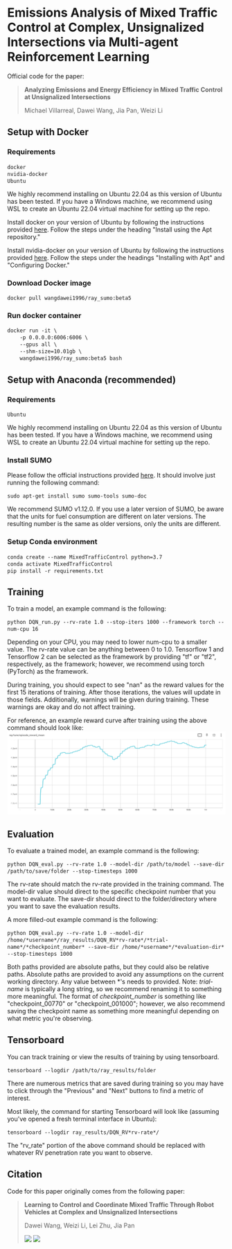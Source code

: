 # Emissions Analysis of Mixed Traffic Control at Complex, Unsignalized Intersections via Multi-agent Reinforcement Learning
Official code for the paper:

> **Analyzing Emissions and Energy Efficiency in Mixed Traffic Control at
Unsignalized Intersections**
>
> Michael Villarreal, Dawei Wang, Jia Pan, Weizi Li


## Setup with Docker 
### Requirements
    docker
    nvidia-docker
    Ubuntu

We highly recommend installing on Ubuntu 22.04 as this version of Ubuntu has been tested. If you have a Windows machine, we recommend using WSL to create an Ubuntu 22.04 virtual machine for setting up the repo.

Install docker on your version of Ubuntu by following the instructions provided [here](https://docs.docker.com/engine/install/ubuntu/).
Follow the steps under the heading "Install using the Apt repository."

Install nvidia-docker on your version of Ubuntu by following the instructions provided [here](https://docs.nvidia.com/datacenter/cloud-native/container-toolkit/latest/install-guide.html).
Follow the steps under the headings "Installing with Apt" and "Configuring Docker."

### Download Docker image
    docker pull wangdawei1996/ray_sumo:beta5

### Run docker container
    docker run -it \
        -p 0.0.0.0:6006:6006 \
        --gpus all \
        --shm-size=10.01gb \
        wangdawei1996/ray_sumo:beta5 bash

## Setup with Anaconda (recommended)
### Requirements
    Ubuntu

We highly recommend installing on Ubuntu 22.04 as this version of Ubuntu has been tested. If you have a Windows machine, we recommend using WSL to create an Ubuntu 22.04 virtual machine for setting up the repo.

### Install SUMO
Please follow the official instructions provided [here](https://sumo.dlr.de/docs/Installing/index.html).
It should involve just running the following command:
```
sudo apt-get install sumo sumo-tools sumo-doc
```
We recommend SUMO v1.12.0. If you use a later version of SUMO, be aware that the units for fuel consumption are different on later versions. The resulting number is the same as older versions, only the units are different.

### Setup Conda environment
    conda create --name MixedTrafficControl python=3.7
    conda activate MixedTrafficControl
    pip install -r requirements.txt

## Training
    
To train a model, an example command is the following:
```
python DQN_run.py --rv-rate 1.0 --stop-iters 1000 --framework torch --num-cpu 16
```       

Depending on your CPU, you may need to lower num-cpu to a smaller value. The rv-rate value can be anything between 0 to 1.0. Tensorflow 1 and Tensorflow 2 can be selected as the framework by providing "tf" or "tf2", respectively, as the framework; however, we recommend using torch (PyTorch) as the framework.

During training, you should expect to see "nan" as the reward values for the first 15 iterations of training. After those iterations, the values will update in those fields. Additionally, warnings will be given during training. These warnings are okay and do not affect training.

For reference, an example reward curve after training using the above command should look like:
![reward_curve](img/reward_curve.png)

## Evaluation
To evaluate a trained model, an example command is the following:
```
python DQN_eval.py --rv-rate 1.0 --model-dir /path/to/model --save-dir /path/to/save/folder --stop-timesteps 1000
```

The rv-rate should match the rv-rate provided in the training command. The model-dir value should direct to the specific checkpoint number that you want to evaluate. The save-dir should direct to the folder/directory where you want to save the evaluation results.

A more filled-out example command is the following:
```
python DQN_eval.py --rv-rate 1.0 --model-dir /home/*username*/ray_results/DQN_RV*rv-rate*/*trial-name*/*checkpoint_number* --save-dir /home/*username*/*evaluation-dir* --stop-timesteps 1000
```

Both paths provided are absolute paths, but they could also be relative paths. Absolute paths are provided to avoid any assumptions on the current working directory. Any value between *'s needs to provided. Note: *trial-name* is typically a long string, so we recommend renaming it to something more meaningful. The format of *checkpoint_number* is something like "checkpoint_00770" or "checkpoint_001000"; however, we also recommend saving the checkpoint name as something more meaningful depending on what metric you're observing.


## Tensorboard
You can track training or view the results of training by using tensorboard.
```
tensorboard --logdir /path/to/ray_results/folder
```

There are numerous metrics that are saved during training so you may have to click through the "Previous" and "Next" buttons to find a metric of interest.

Most likely, the command for starting Tensorboard will look like (assuming you've opened a fresh terminal interface in Ubuntu):
```
tensorboard --logdir ray_results/DQN_RV*rv-rate*/
```

The "rv_rate" portion of the above command should be replaced with whatever RV penetration rate you want to observe.


## **Citation**

Code for this paper originally comes from the following paper:

> **Learning to Control and Coordinate Mixed Traffic Through Robot Vehicles at Complex and Unsignalized Intersections**
>
> Dawei Wang, Weizi Li, Lei Zhu, Jia Pan
>
> <a href='https://arxiv.org/abs/2301.05294'><img src='https://img.shields.io/badge/arXiv-2301.05294-red'></a> <a href='https://sites.google.com/view/mixedtrafficcontrol/'><img src='https://img.shields.io/badge/Project-Video-Green'></a>

